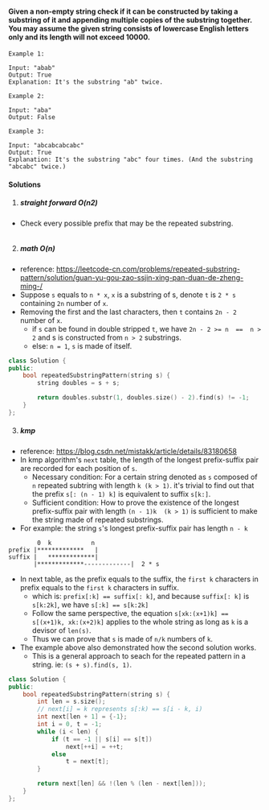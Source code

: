 #### Given a non-empty string check if it can be constructed by taking a substring of it and appending multiple copies of the substring together. You may assume the given string consists of lowercase English letters only and its length will not exceed 10000.

 

```
Example 1:

Input: "abab"
Output: True
Explanation: It's the substring "ab" twice.

Example 2:

Input: "aba"
Output: False

Example 3:

Input: "abcabcabcabc"
Output: True
Explanation: It's the substring "abc" four times. (And the substring "abcabc" twice.)
```

#### Solutions

1. ##### straight forward O(n2)

- Check every possible prefix that may be the repeated substring.

```c++

```

2. ##### math O(n)

- reference: https://leetcode-cn.com/problems/repeated-substring-pattern/solution/guan-yu-gou-zao-ssjin-xing-pan-duan-de-zheng-ming-/
- Suppose `s` equals to `n * x`, `x` is a substring of s, denote `t` is `2 * s` containing  `2n` number of `x`.
- Removing the first and the last characters, then `t` contains `2n - 2` number of `x`.
    - if `s` can be found in double stripped `t`, we have `2n - 2 >= n  ==  n > 2` and s is constructed from `n > 2` substrings. 
    - else: `n = 1`, `s` is made of itself.

```c++
class Solution {
public:
    bool repeatedSubstringPattern(string s) {
        string doubles = s + s;

        return doubles.substr(1, doubles.size() - 2).find(s) != -1;
    }
};
```

3. ##### kmp

- reference: https://blog.csdn.net/mistakk/article/details/83180658
- In kmp algorithm's `next` table, the length of the longest prefix-suffix pair are recorded for each position of `s`.
    - Necessary condition: For a certain string denoted as `s` composed of `n` repeated subtring with length `k (k > 1)`. it's trivial to find out that the prefix `s[: (n - 1) k]` is equivalent to suffix `s[k:]`.
    - Sufficient condition: How to prove the existence of the longest prefix-suffix pair with length `(n - 1)k  (k > 1)` is sufficient to make the string made of repeated substrings.
- For example: the string `s`'s longest prefix-suffix pair has length `n - k`

```
        0  k           n
prefix |*************   |
suffix |   *************|
       |*************-------------|  2 * s
```

- In next table, as the prefix equals to the suffix, the `first k` characters in prefix equals to the `first k` characters in suffix.
    - which is: `prefix[:k] == suffix[: k]`, and because `suffix[: k]` is `s[k:2k]`, we have `s[:k] == s[k:2k]`
    - Follow the same perspective, the equation `s[xk:(x+1)k] == s[(x+1)k, xk:(x+2)k]` applies to the whole string as long as `k` is a devisor of `len(s)`.
    - Thus we can prove that `s` is made of `n/k` numbers of `k`.
- The example above also demonstrated how the second solution works.
    - This is a general approach to seach for the repeated pattern in a string. ie: `(s + s).find(s, 1)`.

```c++
class Solution {
public:
    bool repeatedSubstringPattern(string s) {
        int len = s.size();
        // next[i] = k represents s[:k) == s[i - k, i)
        int next[len + 1] = {-1};
        int i = 0, t = -1;
        while (i < len) {
            if (t == -1 || s[i] == s[t])
                next[++i] = ++t;
            else
                t = next[t];
        }

        return next[len] && !(len % (len - next[len]));
    }
};
```